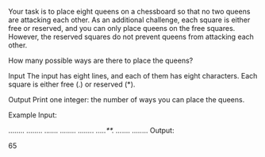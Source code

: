 Your task is to place eight queens on a chessboard so that no two queens are attacking each other. As an additional challenge, each square is either free or reserved, and you can only place queens on the free squares. However, the reserved squares do not prevent queens from attacking each other.

How many possible ways are there to place the queens?

Input
The input has eight lines, and each of them has eight characters. Each square is either free (.) or reserved (*).

Output
Print one integer: the number of ways you can place the queens.

Example
Input:

........
........
..*.....
........
........
.....**.
...*....
........
Output:

65